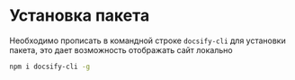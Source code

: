 ﻿# Установка пакета

Необходимо прописать в командной строке `docsify-cli` для установки пакета, это дает возможность отображать сайт локально
```bash
npm i docsify-cli -g
```
